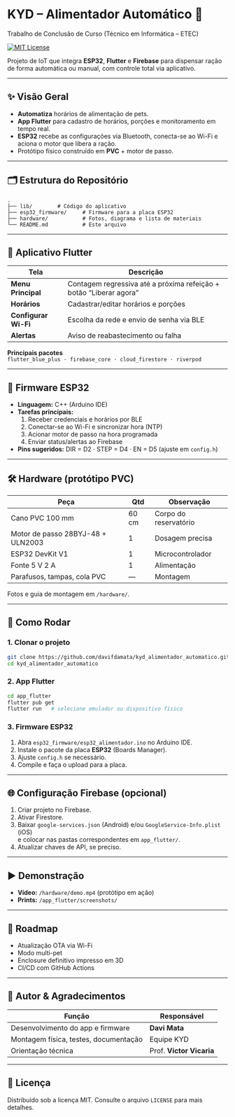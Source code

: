 # KYD – Alimentador Automático 🐾  
Trabalho de Conclusão de Curso (Técnico em Informática – ETEC)

[![MIT License](https://img.shields.io/badge/License-MIT-green.svg)](LICENSE)

Projeto de IoT que integra **ESP32**, **Flutter** e **Firebase** para dispensar ração de forma automática ou manual, com controle total via aplicativo.

---

## ✨ Visão Geral
- **Automatiza** horários de alimentação de pets.  
- **App Flutter** para cadastro de horários, porções e monitoramento em tempo real.  
- **ESP32** recebe as configurações via Bluetooth, conecta-se ao Wi-Fi e aciona o motor que libera a ração.  
- Protótipo físico construído em **PVC** + motor de passo.

---

## 🗂️ Estrutura do Repositório
```text
.
├── lib/        # Código do aplicativo
├── esp32_firmware/     # Firmware para a placa ESP32
├── hardware/           # Fotos, diagrama e lista de materiais
└── README.md           # Este arquivo
```

---

## 📱 Aplicativo Flutter
| Tela | Descrição |
|------|-----------|
| **Menu Principal** | Contagem regressiva até a próxima refeição + botão “Liberar agora” |
| **Horários**  | Cadastrar/editar horários e porções |
| **Configurar Wi-Fi** | Escolha da rede e envio de senha via BLE |
| **Alertas** | Aviso de reabastecimento ou falha |

**Principais pacotes**  
`flutter_blue_plus · firebase_core · cloud_firestore · riverpod`

---

## 🔌 Firmware ESP32
- **Linguagem:** C++ (Arduino IDE)  
- **Tarefas principais:**  
  1. Receber credenciais e horários por BLE  
  2. Conectar-se ao Wi-Fi e sincronizar hora (NTP)  
  3. Acionar motor de passo na hora programada  
  4. Enviar status/alertas ao Firebase  
- **Pins sugeridos:** DIR = D2 · STEP = D4 · EN = D5 (ajuste em `config.h`)

---

## 🛠️ Hardware (protótipo PVC)
| Peça | Qtd | Observação |
|------|-----|------------|
| Cano PVC 100 mm | 60 cm | Corpo do reservatório |
| Motor de passo 28BYJ-48 + ULN2003 | 1 | Dosagem precisa |
| ESP32 DevKit V1 | 1 | Microcontrolador |
| Fonte 5 V 2 A | 1 | Alimentação |
| Parafusos, tampas, cola PVC | — | Montagem |

Fotos e guia de montagem em `/hardware/`.

---

## 🚀 Como Rodar

### 1. Clonar o projeto
```bash
git clone https://github.com/davifdamata/kyd_alimentador_automatico.git
cd kyd_alimentador_automatico
```

### 2. App Flutter
```bash
cd app_flutter
flutter pub get
flutter run   # selecione emulador ou dispositivo físico
```

### 3. Firmware ESP32
1. Abra `esp32_firmware/esp32_alimentador.ino` no Arduino IDE.  
2. Instale o pacote da placa **ESP32** (Boards Manager).  
3. Ajuste `config.h` se necessário.  
4. Compile e faça o upload para a placa.

---

## 🌐 Configuração Firebase (opcional)
1. Criar projeto no Firebase.  
2. Ativar Firestore.  
3. Baixar `google-services.json` (Android) e/ou `GoogleService-Info.plist` (iOS)  
   e colocar nas pastas correspondentes em `app_flutter/`.  
4. Atualizar chaves de API, se preciso.

---

## ▶️ Demonstração
- **Vídeo:** `/hardware/demo.mp4` (protótipo em ação)  
- **Prints:** `/app_flutter/screenshots/`

---

## 📅 Roadmap
- Atualização OTA via Wi-Fi  
- Modo multi-pet  
- Enclosure definitivo impresso em 3D  
- CI/CD com GitHub Actions

---

## 👥 Autor & Agradecimentos
| Função | Responsável |
|--------|-------------|
| Desenvolvimento do app e firmware | **Davi Mata** |
| Montagem física, testes, documentação | Equipe KYD |
| Orientação técnica | Prof. **Victor Vicaria** |

---

## 📄 Licença
Distribuído sob a licença MIT. Consulte o arquivo `LICENSE` para mais detalhes.
